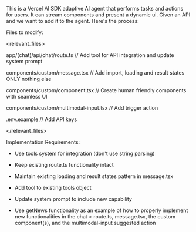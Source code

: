 This is a Vercel AI SDK adaptive AI agent that performs tasks and actions for users. It can stream components and present a dynamic ui. Given an API and we want to add it to the agent. Here's the process:
 

Files to modify:

<relevant_files>

app/(chat)/api/chat/route.ts // Add tool for API integration and update system prompt

components/custom/message.tsx // Add import, loading and result states ONLY nothing else

components/custom/component.tsx // Create human friendly components with seamless UI

components/custom/multimodal-input.tsx // Add trigger action

.env.example // Add API keys

</relevant_files>

  

Implementation Requirements:

- Use tools system for integration (don't use string parsing)

- Keep existing route.ts functionality intact

- Maintain existing loading and result states pattern in message.tsx

- Add tool to existing tools object

- Update system prompt to include new capability

- Use getNews functionality as an example of how to properly implement new functionalities in the chat > route.ts, message.tsx, the custom component(s), and the multimodal-input suggested action